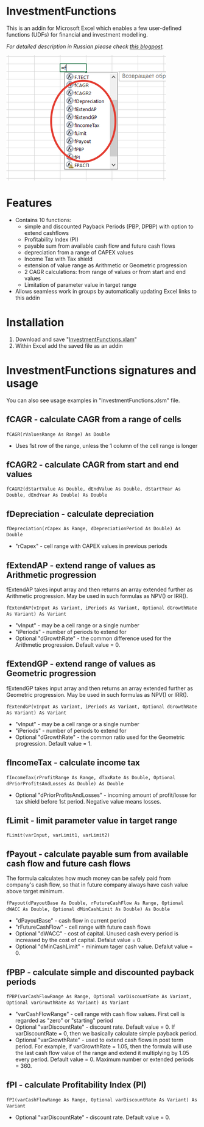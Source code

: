 # InvestmentFunctions

This is an addin for Microsoft Excel which enables a few user-defined functions (UDFs) for financial and investment modelling.

*For detailed description in Russian please check [this blogpost](https://pyatakov.com/blog/investment-functions-полезные-макросы-для-финансовых-моделей/).*

![functions](img/functions.png)

# Features

- Contains 10 functions:
    - simple and discounted Payback Periods (PBP, DPBP) with option to extend cashflows
    - Profitability Index (PI)
    - payable sum from available cash flow and future cash flows
    - depreciation from a range of CAPEX values
    - Income Tax with Tax shield
    - extension of value range as Arithmetic or Geometric progression
    - 2 CAGR calculations: from range of values or from start and end values
    - Limitation of parameter value in target range
- Allows seamless work in groups by automatically updating Excel links to this addin

# Installation

1. Download and save "[InvestmentFunctions.xlam](https://github.com/OlegPyatakov/InvestmentFunctions/raw/master/InvestmentFunctions.xlam)"
2. Within Excel add the saved file as an addin

# InvestmentFunctions signatures and usage

You can also see usage examples in "InvestmentFunctions.xlsm" file.

## fCAGR - calculate CAGR from a range of cells

```
fCAGR(rValuesRange As Range) As Double
```

- Uses 1st row of the range, unless the 1 column of the cell range is longer

## fCAGR2 - calculate CAGR from start and end values

```
fCAGR2(dStartValue As Double, dEndValue As Double, dStartYear As Double, dEndYear As Double) As Double
```

## fDepreciation - calculate depreciation

```
fDepreciation(rCapex As Range, dDepreciationPeriod As Double) As Double
```

- "rCapex" - cell range with CAPEX values in previous periods

## fExtendAP - extend range of values as Arithmetic progression

fExtendAP takes input array and then returns an array extended further as Arithmetic progression. May be used in such formulas as NPV() or IRR().

```
fExtendAP(vInput As Variant, iPeriods As Variant, Optional dGrowthRate As Variant) As Variant
```

- "vInput" - may be a cell range or a single number
- "iPeriods" - number of periods to extend for
- Optional "dGrowthRate" - the common difference used for the Arithmetic progression. Default value = 0.

## fExtendGP - extend range of values as Geometric progression

fExtendGP takes input array and then returns an array extended further as Geometric progression. May be used in such formulas as NPV() or IRR().

```
fExtendGP(vInput As Variant, iPeriods As Variant, Optional dGrowthRate As Variant) As Variant
```

- "vInput" - may be a cell range or a single number
- "iPeriods" - number of periods to extend for
- Optional "dGrowthRate" - the common ratio used for the Geometric progression. Default value = 1.

## fIncomeTax - calculate income tax

```
fIncomeTax(rProfitRange As Range, dTaxRate As Double, Optional dPriorProfitsAndLosses As Double) As Double
```

- Optional "dPriorProfitsAndLosses" - incoming amount of profit/losse for tax shield before 1st period. Negative value means losses.

## fLimit - limit parameter value in target range

```
fLimit(varInput, varLimit1, varLimit2)
```

## fPayout - calculate payable sum from available cash flow and future cash flows

The formula calculates how much money can be safely paid from company's cash flow, so that in future company always have cash value above target minimum.

```
fPayout(dPayoutBase As Double, rFutureCashFlow As Range, Optional dWACC As Double, Optional dMinCashLimit As Double) As Double
```

- "dPayoutBase" - cash flow in current period
- "rFutureCashFlow" - cell range with future cash flows
- Optional "dWACC" - cost of capital. Unused cash every period is increased by the cost of capital. Defalut value = 0.
- Optional "dMinCashLimit" - minimum tager cash value. Defalut value = 0.

## fPBP - calculate simple and discounted payback periods

```
fPBP(varCashFlowRange As Range, Optional varDiscountRate As Variant, Optional varGrowthRate As Variant) As Variant
```

- "varCashFlowRange" - cell range with cash flow values. First cell is regarded as "zero" or "starting" period
- Optional "varDiscountRate" - discount rate. Default value = 0. If varDiscountRate = 0, then we basically calculate simple payback period.
- Optional "varGrowthRate" - used to extend cash flows in post term period. For example, if varGrowthRate = 1.05, then the formula will use the last cash flow value of the range and extend it multiplying by 1.05 every period. Default value = 0. Maximum number or extended periods = 360.

## fPI - calculate Profitability Index (PI)

```
fPI(varCashFlowRange As Range, Optional varDiscountRate As Variant) As Variant
```

- Optional "varDiscountRate" - discount rate. Default value = 0.
